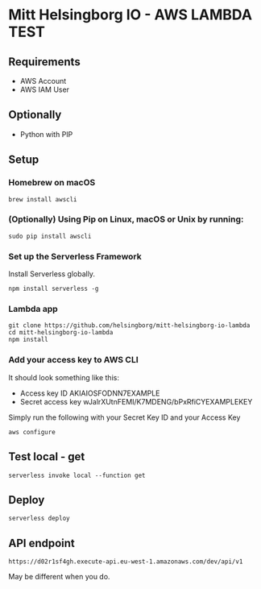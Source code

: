 # Mitt Helsingborg IO - AWS LAMBDA TEST

## Requirements

- AWS Account
- AWS IAM User

## Optionally

- Python with PIP

## Setup

### Homebrew on macOS

```
brew install awscli
```

### (Optionally) Using Pip on Linux, macOS or Unix by running:

```
sudo pip install awscli
```

### Set up the Serverless Framework

Install Serverless globally.

```
npm install serverless -g
```

### Lambda app

```
git clone https://github.com/helsingborg/mitt-helsingborg-io-lambda
cd mitt-helsingborg-io-lambda
npm install
```

### Add your access key to AWS CLI

It should look something like this:

- Access key ID AKIAIOSFODNN7EXAMPLE
- Secret access key wJalrXUtnFEMI/K7MDENG/bPxRfiCYEXAMPLEKEY

Simply run the following with your Secret Key ID and your Access Key

```
aws configure
```

## Test local - get

```
serverless invoke local --function get
```

## Deploy

```
serverless deploy
```

## API endpoint

```
https://d02r1sf4gh.execute-api.eu-west-1.amazonaws.com/dev/api/v1
```

May be different when you do.
